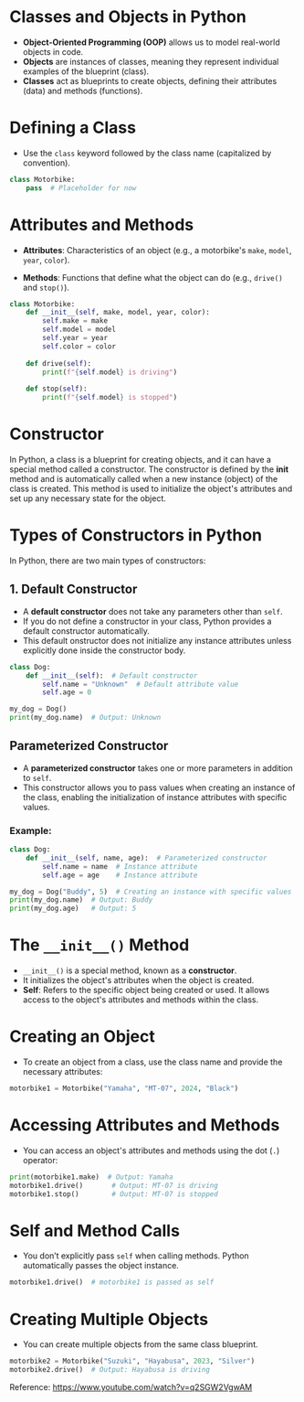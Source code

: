 # Classes and Objects in Python

- **Object-Oriented Programming (OOP)** allows us to model real-world objects in code.
- **Objects** are instances of classes, meaning they represent individual examples of the blueprint (class).
- **Classes** act as blueprints to create objects, defining their attributes (data) and methods (functions).

# Defining a Class
- Use the `class` keyword followed by the class name (capitalized by convention).

```python
class Motorbike:
    pass  # Placeholder for now
```

# Attributes and Methods

- **Attributes**: Characteristics of an object (e.g., a motorbike's `make`, `model`, `year`, `color`).
  
- **Methods**: Functions that define what the object can do (e.g., `drive()` and `stop()`).

```python
class Motorbike:
    def __init__(self, make, model, year, color):
        self.make = make
        self.model = model
        self.year = year
        self.color = color
        
    def drive(self):
        print(f"{self.model} is driving")
        
    def stop(self):
        print(f"{self.model} is stopped")

```
# Constructor
In Python, a class is a blueprint for creating objects, and it can have a special method called a constructor. The constructor is defined by the __init__ method and is automatically called when a new instance (object) of the class is created. This method is used to initialize the object's attributes and set up any necessary state for the object.

# Types of Constructors in Python

In Python, there are two main types of constructors:

## 1. Default Constructor
- A **default constructor** does not take any parameters other than `self`.
- If you do not define a constructor in your class, Python provides a default constructor automatically.
- This default onstructor does not initialize any instance attributes unless explicitly done inside the constructor body.

```python
class Dog:
    def __init__(self):  # Default constructor
        self.name = "Unknown"  # Default attribute value
        self.age = 0

my_dog = Dog()
print(my_dog.name)  # Output: Unknown
```
## Parameterized Constructor
- A **parameterized constructor** takes one or more parameters in addition to `self`.
- This constructor allows you to pass values when creating an instance of the class, enabling the initialization of instance attributes with specific values.

### Example:
```python
class Dog:
    def __init__(self, name, age):  # Parameterized constructor
        self.name = name  # Instance attribute
        self.age = age    # Instance attribute

my_dog = Dog("Buddy", 5)  # Creating an instance with specific values
print(my_dog.name)  # Output: Buddy
print(my_dog.age)   # Output: 5
```

# The `__init__()` Method

- `__init__()` is a special method, known as a **constructor**.
- It initializes the object's attributes when the object is created.
- **Self**: Refers to the specific object being created or used. It allows access to the object's attributes and methods within the class.

# Creating an Object

- To create an object from a class, use the class name and provide the necessary attributes:

```python
motorbike1 = Motorbike("Yamaha", "MT-07", 2024, "Black")
```

# Accessing Attributes and Methods

- You can access an object's attributes and methods using the dot (`.`) operator:

```python
print(motorbike1.make)  # Output: Yamaha
motorbike1.drive()       # Output: MT-07 is driving
motorbike1.stop()        # Output: MT-07 is stopped
```
# Self and Method Calls

- You don’t explicitly pass `self` when calling methods. Python automatically passes the object instance.

```python
motorbike1.drive()  # motorbike1 is passed as self
```
# Creating Multiple Objects

- You can create multiple objects from the same class blueprint.

```python
motorbike2 = Motorbike("Suzuki", "Hayabusa", 2023, "Silver")
motorbike2.drive()  # Output: Hayabusa is driving
```
Reference: https://www.youtube.com/watch?v=q2SGW2VgwAM
